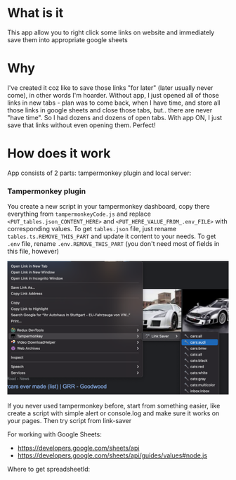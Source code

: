 # What is it

This app allow you to right click some links on website and immediately save them into appropriate google sheets

# Why

I've created it coz like to save those links "for later" (later usually never come), in other words I'm hoarder. Without app, I just opened all of those links in new tabs - plan was to come back, when I have time, and store all those links in google sheets and close those tabs, but.. there are never "have time". So I had dozens and dozens of open tabs. With app ON, I just save that links without even opening them. Perfect!

# How does it work

App consists of 2 parts: tampermonkey plugin and local server:

### Tampermonkey plugin

You create a new script in your tampermonkey dashboard, copy there everything  from `tampermonkeyCode.js`
and replace `<PUT_tables.json_CONTENT_HERE>` and `<PUT_HERE_VALUE_FROM_.env_FILE>` with corresponding values.
To get `tables.json` file, just rename `tables.ts.REMOVE_THIS_PART` and update it content to your needs. To get `.env` file, rename `.env.REMOVE_THIS_PART` (you don't need most of fields in this file, however)


![plot](./tampermonkeyMenuExample.png)


If you never used tampermonkey before, start from something easier, like create a script with simple alert or console.log and make sure it works on your pages. Then try script from link-saver


For working with Google Sheets:
- https://developers.google.com/sheets/api
- https://developers.google.com/sheets/api/guides/values#node.js

Where to get spreadsheetId: